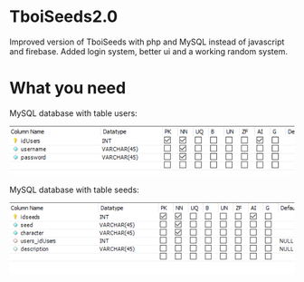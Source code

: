 # TboiSeeds2.0
<p>Improved version of TboiSeeds with php and MySQL instead of javascript and firebase. Added login system, better ui and a working random system.</p>

<h1>What you need</h1>
<p>MySQL database with table users:</p>
<img src="https://github.com/Jordan-Dimitrov/TboiSeeds2.0/blob/master/images/users.png">

<p>MySQL database with table seeds:</p>
<img src="https://github.com/Jordan-Dimitrov/TboiSeeds2.0/blob/master/images/seeds.png">
